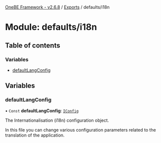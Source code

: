 [OneBE Framework - v2.6.8](../README.md) / [Exports](../modules.md) / defaults/i18n

# Module: defaults/i18n

## Table of contents

### Variables

- [defaultLangConfig](defaults_i18n.md#defaultlangconfig)

## Variables

### defaultLangConfig

• `Const` **defaultLangConfig**: [`IConfig`](../interfaces/System_IConfig.IConfig.md)

The Internationalisation (i18n) configuration object.

In this file you can change various configuration parameters related to the
translation of the application.
